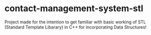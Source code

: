 # contact-management-system-stl
Project made for the intention to get familiar with basic working of STL (Standard Template Libarary) in C++ for incorporating Data Structures!
